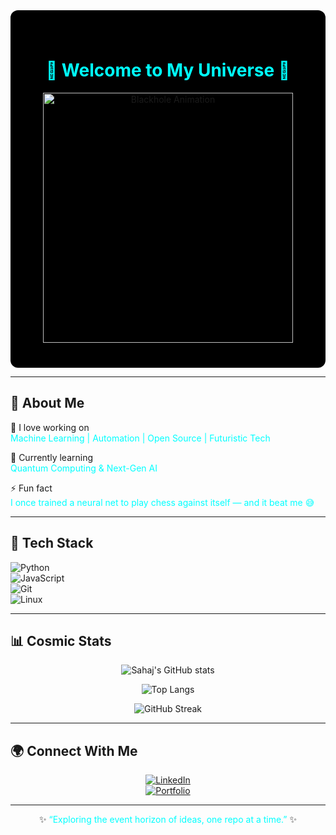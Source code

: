 <!-- Futuristic Dark GitHub Profile README for Its-Sahaj -->

<div align="center" style="background-color:#000000; padding:40px; border-radius:12px;">

# <span style="color:#00FFFF">🌌 Welcome to My Universe 🌌</span>

<img src="https://media.tenor.com/PLQ7l9DJN7gAAAAC/black-hole-space.gif" width="400" alt="Blackhole Animation">

</div>

---

## 🚀 About Me  

🚀 I love working on  
<span style="color:#00FFFF">Machine Learning | Automation | Open Source | Futuristic Tech</span>  

🌱 Currently learning  
<span style="color:#00FFFF">Quantum Computing & Next-Gen AI</span>  

⚡ Fun fact  
<span style="color:#00FFFF">I once trained a neural net to play chess against itself — and it beat me 😅</span>  

---

## 🔧 Tech Stack  

![Python](https://img.shields.io/badge/Python-000000?style=for-the-badge&logo=python&logoColor=31A8FF)  
![JavaScript](https://img.shields.io/badge/JavaScript-000000?style=for-the-badge&logo=javascript&logoColor=00FFFF)  
![Git](https://img.shields.io/badge/Git-000000?style=for-the-badge&logo=git&logoColor=F05032)  
![Linux](https://img.shields.io/badge/Linux-000000?style=for-the-badge&logo=linux&logoColor=00FFFF)  

---

## 📊 Cosmic Stats  

<div align="center">

![Sahaj's GitHub stats](https://github-readme-stats.vercel.app/api?username=Its-Sahaj&show_icons=true&theme=radical&hide_border=true&bg_color=000000&title_color=00FFFF&icon_color=31A8FF&text_color=FFFFFF)  

![Top Langs](https://github-readme-stats.vercel.app/api/top-langs/?username=Its-Sahaj&layout=compact&theme=radical&hide_border=true&bg_color=000000&title_color=00FFFF&text_color=FFFFFF)  

![GitHub Streak](https://streak-stats.demolab.com?user=Its-Sahaj&theme=radical&hide_border=true&background=000000&ring=00FFFF&fire=31A8FF&currStreakLabel=00FFFF)  

</div>

---

## 🌍 Connect With Me  

<div align="center">

[![LinkedIn](https://img.shields.io/badge/LinkedIn-000000?style=for-the-badge&logo=linkedin&logoColor=0A66C2)](https://linkedin.com/in/charanjeetsingh01)  
[![Portfolio](https://img.shields.io/badge/Portfolio-000000?style=for-the-badge&logo=vercel&logoColor=00FFFF)](https://yourportfolio.com)  

</div>

---

<div align="center">

✨ <span style="color:#00FFFF">“Exploring the event horizon of ideas, one repo at a time.”</span> ✨  

</div>
